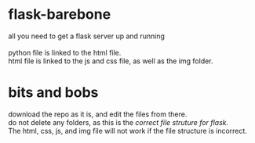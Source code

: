 # flask-barebone
all you need to get a flask server up and running
</br> </br>
python file is linked to the html file. </br>
html file is linked to the js and css file, as well as the img folder. 
# bits and bobs </br>
download the repo as it is, and edit the files from there. </br>
do not delete any folders, as this is the *correct file struture for flask.* </br> 
The html, css, js, and img file will not work if the file structure is incorrect.
